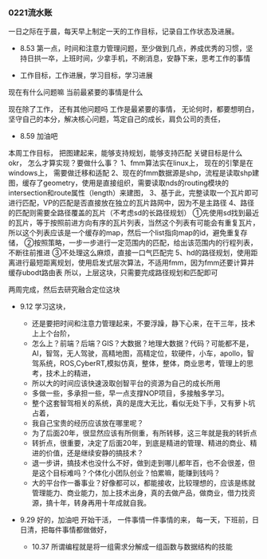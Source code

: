 ### 0221流水账

一日之际在于晨，每天早上制定一天的工作目标，记录自工作状态及进展。

- 8.53 第一点，时间和注意力管理问题，至少做到几点，养成优秀的习惯，坚持日拱一卒，上班时间，少拿手机，不刷消息，安静下来，思考工作的事情

- 工作目标，工作进展，学习目标，学习进展

现在有什么问题嘛
当前最紧要的事情是什么

现在除了工作，
还有其他问题吗
工作是最紧要的事情，
无论何时，都要想明白，坚守自己的本分，解决核心问题，笃定自己的成长，肩负公司的责任，

- 8.59 加油吧

本周工作目标，
把图建起来，能够支持规划，能够支持匹配
关键目标是什么okr，
怎么才算实现？要做什么事？
1、fmm算法实在linux上，
现在的引擎是在windows上，
需要做迁移和适配
2、现在的fmm数据源是shp，流程是读取shp建图，缓存了geometry，使用是直接组织，需要读取nds的routing模块的intersection和route属性（length）来建图，
3、基于此，完整读取一个瓦片即可进行匹配，VP的匹配是否直接放在独立的瓦片路网中，因为不是主路径
4、路径的匹配则需要全路径覆盖的瓦片（不考虑sd的长路径规划）
①先使用sd找到最近的瓦片，等于按照前进方向有序的瓦片列表，当然这个列表有可能会有重复瓦片，所以这个列表应该是一个缓存的map，然后一个list指向map的id，避免重复存储，
②按照策略，一步一步进行一定范围内的匹配，给出该范围内的行程列表，不断往前推进
③不处理这么麻烦，直接一口气匹配完
5、hd的路径规划，使用距离进行最短距离规划，使用启发式层次算法，不适用fmm，因为fmm还要计算并缓存ubodt路由表
所以，上层这块，只需要完成路径规划和匹配即可

两周完成，然后去研究融合定位这块


- 9.12 学习这块，
  - 还是要把时间和注意力管理起来，不要浮躁，静下心来，在干三年，技术上上个台阶，
  - 怎么上？前端？后端？GIS？大数据？地理大数据？代码？可能都不是，AI，智驾，无人驾驶，高精地图，高精定位，软硬件，小车，apollo，智驾系统，ROS,CyberRT,模拟仿真，整体，整体，商业思考，管理上的思考，技术上的精进，
  - 所以大的时间应该快速汲取创智平台的资源为自己的成长所用
  - 多做一些，多承担一些，早一点支撑NOP项目，多接触多学习。
  - 整个这套智驾相关的系统，真的是庞大无比，看似无处下手，又有萝卜坑占着，
  - 我自己宝贵的经历应该放在哪里呢？
  - 为了后面20年，很显然应该有所侧重，有所转移，这三年就是我的转折点
  - 转折点，很重要，决定了后面20年，到底是精进的管理、精进的商业、精进的价值，还是继续安静的搞技术？
  - 退一步讲，搞技术也没什么不好，做到走到哪儿都年百，也不会很差，但是这个目标难吗？个体化小团队创业？怕累嘛，能赚到钱吗？
  - 大的平台作一番事业？好像都可以，都能接收，比较理想的，应该是练就管理能力、商业能力，加上技术出身，真的去做产品，做商业，借力找资源，搞十年，转身再用十年成就自我。

- 9.29 好的，加油吧
  开始干活，
  一件事情一件事情的来，
  每一天，下班前，日日清，把每件事情都做做好，


  - 10.37 所谓编程就是将一组需求分解成一组函数与数据结构的技能


